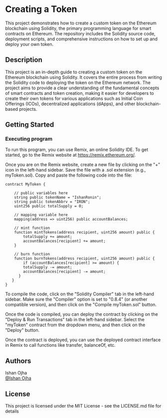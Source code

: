 # Creating a Token

This project demonstrates how to create a custom token on the Ethereum blockchain using Solidity, the primary programming language for smart contracts on Ethereum. The repository includes the Solidity source code, deployment scripts, and comprehensive instructions on how to set up and deploy your own token.
## Description

This project is an in-depth guide to creating a custom token on the Ethereum blockchain using Solidity. It covers the entire process from writing the Solidity code to deploying the token on the Ethereum network. The project aims to provide a clear understanding of the fundamental concepts of smart contracts and token creation, making it easier for developers to create their own tokens for various applications such as Initial Coin Offerings (ICOs), decentralized applications (dApps), and other blockchain-based projects.
## Getting Started

### Executing program

To run this program, you can use Remix, an online Solidity IDE. To get started, go to the Remix website at https://remix.ethereum.org/.

Once you are on the Remix website, create a new file by clicking on the "+" icon in the left-hand sidebar. Save the file with a .sol extension (e.g., myToken.sol). Copy and paste the following code into the file:

```solidity
contract MyToken {

    // public variables here
    string public tokenName = "IshanRonin";
    string public tokenAbbrv = "IRON";
    uint256 public totalSupply = 0;

    // mapping variable here
    mapping(address => uint256) public accountBalances;

    // mint function
    function mintTokens(address recipient, uint256 amount) public {
        totalSupply += amount;
        accountBalances[recipient] += amount;
    }

    // burn function
    function burnTokens(address recipient, uint256 amount) public {
        if (accountBalances[recipient] >= amount) {
        totalSupply -= amount;
        accountBalances[recipient] -= amount;
      }
   }
}

```

To compile the code, click on the "Solidity Compiler" tab in the left-hand sidebar. Make sure the "Compiler" option is set to "0.8.4" (or another compatible version), and then click on the "Compile myToken.sol" button.

Once the code is compiled, you can deploy the contract by clicking on the "Deploy & Run Transactions" tab in the left-hand sidebar. Select the "myToken" contract from the dropdown menu, and then click on the "Deploy" button.

Once the contract is deployed, you can use the deployed contract interface in Remix to call functions like transfer, balanceOf, etc.
## Authors

Ishan Ojha  
[@Ishan Ojha](https://ishanojhahs@gmail.com)


## License

This project is licensed under the MIT License - see the LICENSE.md file for details
